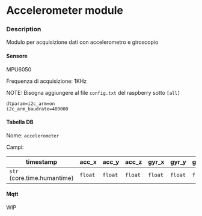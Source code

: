 # Accelerometer module

### Description

Modulo per acquisizione dati con accelerometro e giroscopio

#### Sensore

MPU6050

Frequenza di acquisizione: 1KHz

NOTE: Bisogna aggiungere al file `config.txt` del raspberry sotto `[all]`

```
dtparam=i2c_arm=on
i2c_arm_baudrate=400000
```

#### Tabella DB

Nome: `accelerometer`

Campi:

| timestamp                   | acc_x   | acc_y   | acc_z   | gyr_x   | gyr_y   | gyr_z   |
| --------------------------- | ------- | ------- | ------- | ------- | ------- | ------- |
| `str` (core.time.humantime) | `float` | `float` | `float` | `float` | `float` | `float` |

#### Mqtt

WIP
